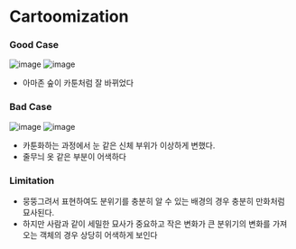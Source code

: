 # Cartoomization

### Good Case
![image](https://github.com/andrew0416/Cartoonization/assets/5708754/ff9767c9-d267-4046-8341-a924ce8bd2d3)
![image](https://github.com/andrew0416/Cartoonization/assets/5708754/37d4b325-760d-4f7d-adc4-bad6a6db963e)
<br>
- 아마존 숲이 카툰처럼 잘 바뀌었다
### Bad Case
![image](https://github.com/andrew0416/Cartoonization/assets/5708754/12f30111-2c8d-4993-8dc0-1e5ccc8ea23c)
![image](https://github.com/andrew0416/Cartoonization/assets/5708754/8057cb00-bf33-47d0-abe1-03c52a46a64a)
<br> 
- 카툰화하는 과정에서 눈 같은 신체 부위가 이상하게 변했다.
- 줄무늬 옷 같은 부분이 어색하다
### Limitation
- 뭉뚱그려서 표현하여도 분위기를 충분히 알 수 있는 배경의 경우 충분히 만화처럼 묘사된다.
- 하지만 사람과 같이 세밀한 묘사가 중요하고 작은 변화가 큰 분위기의 변화를 가져오는 객체의 경우 상당히 어색하게 보인다
